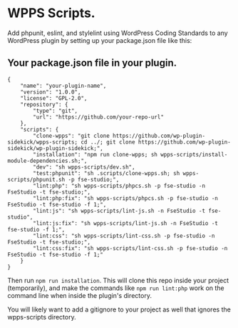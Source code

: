 # WPPS Scripts.

Add phpunit, eslint, and stylelint using WordPress Coding Standards to any WordPress plugin by setting up your package.json file like this:

## Your package.json file in your plugin.
```
{
	"name": "your-plugin-name",
	"version": "1.0.0",
	"license": "GPL-2.0",
	"repository": {
		"type": "git",
		"url": "https://github.com/your-repo-url"
	},
	"scripts": {
		"clone-wpps": "git clone https://github.com/wp-plugin-sidekick/wpps-scripts; cd ../; git clone https://github.com/wp-plugin-sidekick/wp-plugin-sidekick;",
		"installation": "npm run clone-wpps; sh wpps-scripts/install-module-dependencies.sh;",
		"dev": "sh wpps-scripts/dev.sh",
		"test:phpunit": "sh .scripts/clone-wpps.sh; sh wpps-scripts/phpunit.sh -p fse-studio;",
		"lint:php": "sh wpps-scripts/phpcs.sh -p fse-studio -n FseStudio -t fse-studio;",
		"lint:php:fix": "sh wpps-scripts/phpcs.sh -p fse-studio -n FseStudio -t fse-studio -f 1;",
		"lint:js": "sh wpps-scripts/lint-js.sh -n FseStudio -t fse-studio",
		"lint:js:fix": "sh wpps-scripts/lint-js.sh -n FseStudio -t fse-studio -f 1;",
		"lint:css": "sh wpps-scripts/lint-css.sh -p fse-studio -n FseStudio -t fse-studio;",
		"lint:css:fix": "sh wpps-scripts/lint-css.sh -p fse-studio -n FseStudio -t fse-studio -f 1;"
	}
}
```

Then run `npm run installation`. This will clone this repo inside your project (temporarily), and make the commands like `npm run lint:php` work on the command line when inside the plugin's directory.

You will likely want to add a gitignore to your project as well that ignores the wpps-scripts directory.